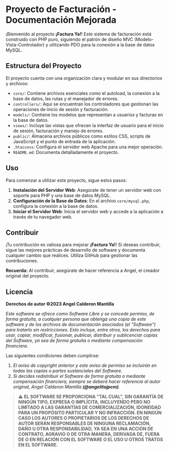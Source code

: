 # Proyecto de Facturación - Documentación Mejorada

¡Bienvenido al proyecto **¡Factura Ya!**! Este sistema de facturación está construido con PHP puro, siguiendo el patrón de diseño MVC (Modelo-Vista-Controlador) y utilizando PDO para la conexión a la base de datos MySQL.

## Estructura del Proyecto

El proyecto cuenta con una organización clara y modular en sus directorios y archivos:

- `core/`: Contiene archivos esenciales como el autoload, la conexión a la base de datos, las rutas y el manejador de errores.
- `controllers/`: Aquí se encuentran los controladores que gestionan las operaciones de inicio de sesión y facturación.
- `models/`: Contiene los modelos que representan a usuarios y facturas en la base de datos.
- `views/`: Incluye las vistas que ofrecen la interfaz de usuario para el inicio de sesión, facturación y manejo de errores.
- `public/`: Almacena archivos públicos como estilos CSS, scripts de JavaScript y el punto de entrada de la aplicación.
- `.htaccess`: Configura el servidor web Apache para una mejor operación.
- `README.md`: Documenta detalladamente el proyecto.

## Uso

Para comenzar a utilizar este proyecto, sigue estos pasos:

1. **Instalación del Servidor Web**: Asegúrate de tener un servidor web con soporte para PHP y una base de datos MySQL.
2. **Configuración de la Base de Datos**: En el archivo `core/mysql.php`, configura la conexión a la base de datos.
3. **Iniciar el Servidor Web**: Inicia el servidor web y accede a la aplicación a través de tu navegador web.

## Contribuir

¡Tu contribución es valiosa para mejorar **¡Factura Ya!**! Si deseas contribuir, sigue las mejores prácticas de desarrollo de software y documenta cualquier cambio que realices. Utiliza GitHub para gestionar las contribuciones.

**Recuerda:** Al contribuir, asegúrate de hacer referencia a Angel, el creador original del proyecto.

## Licencia

**Derechos de autor ©2023 Angel Calderon Mantilla**

_Este software se ofrece como Software Libre y se concede permiso, de forma gratuita, a cualquier persona que obtenga una copia de este software y de los archivos de documentación asociados (el "Software") para tratarlo sin restricciones. Esto incluye, entre otros, los derechos para usar, copiar, modificar, fusionar, publicar, distribuir y sublicenciar copias del Software, ya sea de forma gratuita o mediante compensación financiera._

Las siguientes condiciones deben cumplirse:

1. _El aviso de copyright anterior y este aviso de permiso se incluirán en todas las copias o partes sustanciales del Software._
2. _Si decides redistribuir el Software de forma gratuita o mediante compensación financiera, siempre se deberá hacer referencia al autor original, Angel Calderon Mantilla **(@angelitojpcm)**._

> :warning:
**EL SOFTWARE SE PROPORCIONA "TAL CUAL", SIN GARANTÍA DE NINGÚN TIPO, EXPRESA O IMPLÍCITA, INCLUYENDO PERO NO LIMITADO A LAS GARANTÍAS DE COMERCIALIZACIÓN, IDONEIDAD PARA UN PROPÓSITO PARTICULAR Y NO INFRACCIÓN. EN NINGÚN CASO LOS AUTORES O PROPIETARIOS DE LOS DERECHOS DE AUTOR SERÁN RESPONSABLES DE NINGUNA RECLAMACIÓN, DAÑO U OTRA RESPONSABILIDAD, YA SEA EN UNA ACCIÓN DE CONTRATO, AGRAVIO O DE OTRA MANERA, DERIVADA DE, FUERA DE O EN RELACIÓN CON EL SOFTWARE O EL USO U OTROS TRATOS EN EL SOFTWARE.**